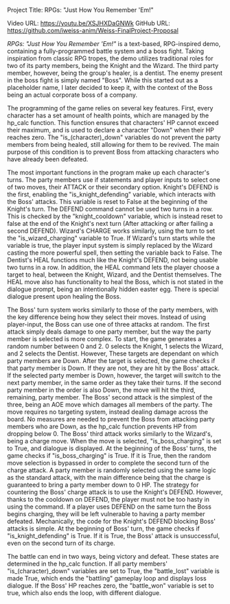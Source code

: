 Project Title: RPGs: "Just How You Remember 'Em!"

Video URL: https://youtu.be/XSJHXDaGNWk
GitHub URL: https://github.com/iweiss-anim/Weiss-FinalProject-Proposal

*RPGs: "Just How You Remember 'Em!"* is a text-based, RPG-inspired demo, containing a fully-programmed battle system and a boss fight. Taking inspiration from classic RPG tropes, the demo utilizes traditional roles for two of its party members, being the Knight and the Wizard. The third party member, however, being the group's healer, is a dentist. The enemy present in the boss fight is simply named "Boss". While this started out as a placeholder name, I later decided to keep it, with the context of the Boss being an actual corporate boss of a company. 

The programming of the game relies on several key features. First, every character has a set amount of health points, which are managed by the hp_calc function. This function ensures that characters' HP cannot exceed their maximum, and is used to declare a character "Down" when their HP reaches zero. The "is_(character)_down" variables do not prevent the party members from being healed, still allowing for them to be revived. The main purpose of this condition is to prevent Boss from attacking characters who have already been defeated. 

The most important functions in the program make up each character's turns. The party members use if statements and player inputs to select one of two moves, their ATTACK or their secondary option. Knight's DEFEND is the first, enabling the "is_knight_defending" variable, which interacts with the Boss' attacks. This variable is reset to False at the beginning of the Knight's turn. The DEFEND command cannot be used two turns in a row. This is checked by the "knight_cooldown" variable, which is instead reset to false at the end of the Knight's next turn (After attacking or after failing a second DEFEND). 
Wizard's CHARGE works similarly, using the turn to set the "is_wizard_charging" variable to True. If Wizard's turn starts while the variable is true, the player input system is simply replaced by the Wizard casting the more powerful spell, then setting the variable back to False. 
The Dentist's HEAL functions much like the Knight's DEFEND, not being usable two turns in a row. In addition, the HEAL command lets the player choose a target to heal, between the Knight, Wizard, and the Dentist themselves. The HEAL move also has functionality to heal the Boss, which is not stated in the dialogue prompt, being an intentionally hidden easter egg. There is special dialogue present upon healing the Boss. 

The Boss' turn system works similarly to those of the party members, with the key difference being how they select their moves. Instead of using player-input, the Boss can use one of three attacks at random. 
The first attack simply deals damage to one party member, but the way the party member is selected is more complex. To start, the game generates a random number between 0 and 2. 0 selects the Knight, 1 selects the Wizard, and 2 selects the Dentist. However, These targets are dependant on which party members are Down. After the target is selected, the game checks if that party member is Down. If they are not, they are hit by the Boss' attack. If the selected party member is Down, however, the target will switch to the next party member, in the same order as they take their turns. If the second party member in the order is also Down, the move will hit the third, remaining, party member. 
The Boss' second attack is the simplest of the three, being an AOE move which damages all members of the party. The move requires no targeting system, instead dealing damage across the board. No measures are needed to prevent the Boss from attacking party members who are Down, as the hp_calc function prevents HP from dropping below 0. 
The Boss' third attack works similarly to the Wizard's, being a charge move. When the move is selected, "is_boss_charging" is set to True, and dialogue is displayed. At the beginning of the Boss' turns, the game checks if "is_boss_charging" is True. If it is True, then the random move selection is bypassed in order to complete the second turn of the charge attack. A party member is randomly selected using the same logic as the standard attack, with the main difference being that the charge is guaranteed to bring a party member down to 0 HP. 
The strategy for countering the Boss' charge attack is to use the Knight's DEFEND. However, thanks to the cooldown on DEFEND, the player must not be too hasty in using the command. If a player uses DEFEND on the same turn the Boss begins charging, they will be left vulnerable to having a party member defeated. Mechanically, the code for the Knight's DEFEND blocking Boss' attacks is simple. At the beginning of Boss' turn, the game checks if "is_knight_defending" is True. If it is True, the Boss' attack is unsuccessful, even on the second turn of its charge. 

The battle can end in two ways, being victory and defeat. These states are determined in the hp_calc function. If all party members' "is_(character)_down" variables are set to True, the "battle_lost" variable is made True, which ends the "battling" gameplay loop and displays loss dialogue. If the Boss' HP reaches zero, the "battle_won" variable is set to true, which also ends the loop, with different dialogue. 